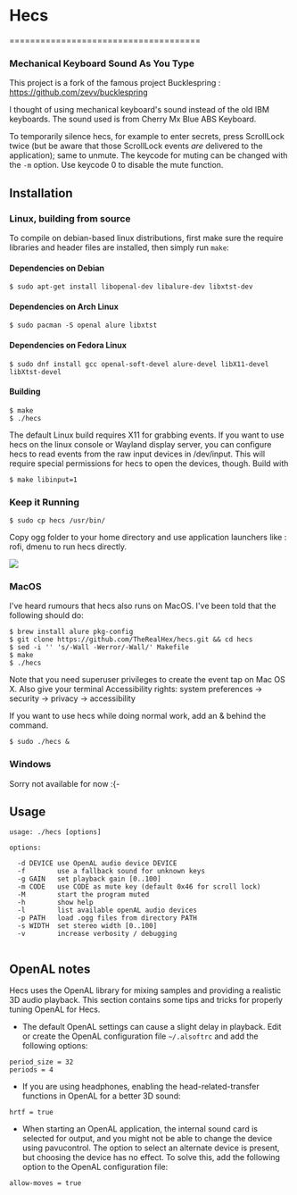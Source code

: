 # Hecs

=====================================
###  Mechanical Keyboard Sound As You Type 
 
This project is a fork of the famous project Bucklespring : https://github.com/zevv/bucklespring

I thought of using mechanical keyboard's sound instead of the old IBM keyboards. The sound used is from Cherry Mx Blue ABS Keyboard.

To temporarily silence hecs, for example to enter secrets, press
ScrollLock twice (but be aware that those ScrollLock events _are_ delivered to
the application); same to unmute. The keycode for muting can be changed with
the `-m` option. Use keycode 0 to disable the mute function.

Installation
------------

### Linux, building from source

To compile on debian-based linux distributions, first make sure the require
libraries and header files are installed, then simply run `make`:

#### Dependencies on Debian
```
$ sudo apt-get install libopenal-dev libalure-dev libxtst-dev
```

#### Dependencies on Arch Linux
```
$ sudo pacman -S openal alure libxtst
```

#### Dependencies on Fedora Linux
```
$ sudo dnf install gcc openal-soft-devel alure-devel libX11-devel libXtst-devel
```

#### Building
```
$ make
$ ./hecs
```

The default Linux build requires X11 for grabbing events. If you want to use
hecs on the linux console or Wayland display server, you can configure
hecs to read events from the raw input devices in /dev/input. This will
require special permissions for hecs to open the devices, though. Build with

```
$ make libinput=1
```

### Keep it Running

```
$ sudo cp hecs /usr/bin/
```
Copy ogg folder to your home directory and use application launchers like : rofi, dmenu to run hecs directly.

<img src="https://github.com/TheRealHex/smoofx/blob/main/snaps/1.gif">

### MacOS

I've heard rumours that hecs also runs on MacOS. I've been told that
the following should do:

```
$ brew install alure pkg-config
$ git clone https://github.com/TheRealHex/hecs.git && cd hecs
$ sed -i '' 's/-Wall -Werror/-Wall/' Makefile
$ make
$ ./hecs
```

Note that you need superuser privileges to create the event tap on Mac OS X.
Also give your terminal Accessibility rights: system preferences -> security -> privacy -> accessibility

If you want to use hecs while doing normal work, add an & behind the command.
```
$ sudo ./hecs &
```

### Windows
Sorry not available for now :{-

Usage
-----

````
usage: ./hecs [options]

options:

  -d DEVICE use OpenAL audio device DEVICE
  -f        use a fallback sound for unknown keys
  -g GAIN   set playback gain [0..100]
  -m CODE   use CODE as mute key (default 0x46 for scroll lock)
  -M        start the program muted
  -h        show help
  -l        list available openAL audio devices
  -p PATH   load .ogg files from directory PATH
  -s WIDTH  set stereo width [0..100]
  -v        increase verbosity / debugging
  
````

OpenAL notes
------------
Hecs uses the OpenAL library for mixing samples and providing a
realistic 3D audio playback. This section contains some tips and tricks for
properly tuning OpenAL for Hecs.

* The default OpenAL settings can cause a slight delay in playback. Edit or create
  the OpenAL configuration file `~/.alsoftrc` and add the following options:

 ````
 period_size = 32
 periods = 4
 ````

* If you are using headphones, enabling the head-related-transfer functions in OpenAL
  for a better 3D sound:

 ````
 hrtf = true
 ````

* When starting an OpenAL application, the internal sound card is selected for output,
  and you might not be able to change the device using pavucontrol. The option to select
  an alternate device is present, but choosing the device has no effect. To solve this,
  add the following option to the OpenAL configuration file:

 ````
 allow-moves = true
 ````
